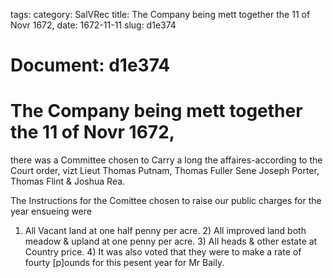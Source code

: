 tags: 
category: SalVRec
title: The Company being mett together the 11 of Novr 1672,
date: 1672-11-11
slug: d1e374




# Document: d1e374


# The Company being mett together the 11 of Novr 1672, 

there was a Committee chosen to Carry a long the affaires-according to the Court order, vizt Lieut Thomas Putnam, Thomas Fuller Sene Joseph Porter, Thomas Flint & Joshua Rea.

The Instructions for the Comittee chosen to raise our public charges for the year ensueing were

1) All Vacant land at one half penny per acre. 2) All improved land both meadow & upland at one penny per acre. 3) All heads & other estate at Country price. 4) It was also voted that they were to make a rate of fourty [p]ounds for this pesent year for Mr Baily.
